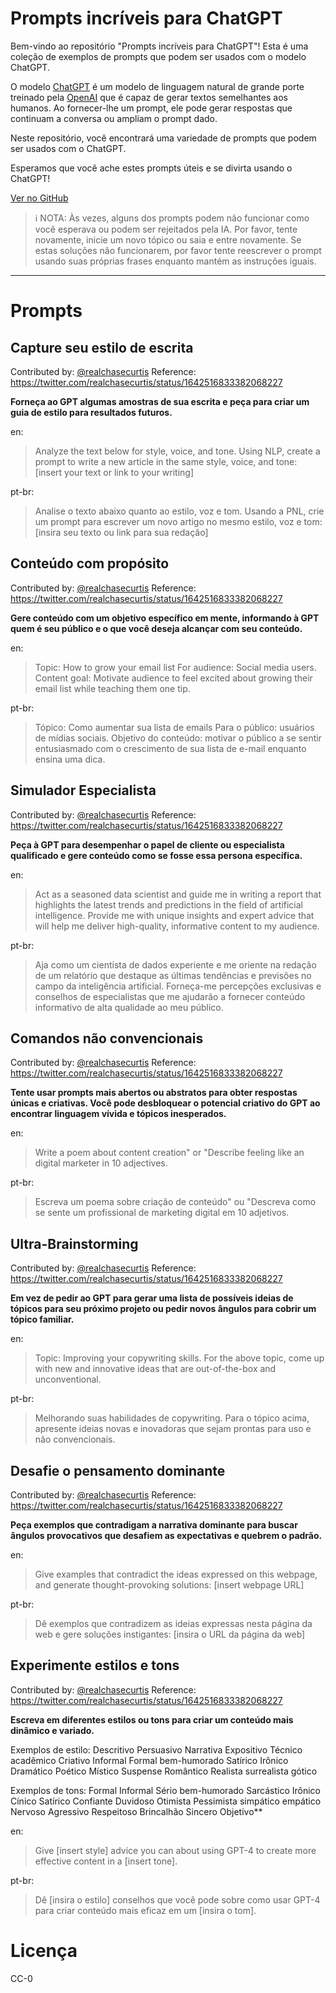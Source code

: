 # Prompts incríveis para ChatGPT

Bem-vindo ao repositório "Prompts incríveis para ChatGPT"! Esta é uma coleção de exemplos de prompts que podem ser usados com o modelo ChatGPT.

O modelo [ChatGPT](https://chat.openai.com/chat) é um modelo de linguagem natural de grande porte treinado pela [OpenAI](https://openai.com) que é capaz de gerar textos semelhantes aos humanos. Ao fornecer-lhe um prompt, ele pode gerar respostas que continuam a conversa ou ampliam o prompt dado.

Neste repositório, você encontrará uma variedade de prompts que podem ser usados com o ChatGPT.

Esperamos que você ache estes prompts úteis e se divirta usando o ChatGPT!

[Ver no GitHub](https://github.com/jhojhocraazy/prompts-para-chatgpt)

>ℹ️ NOTA: Às vezes, alguns dos prompts podem não funcionar como você esperava ou podem ser rejeitados pela IA. Por favor, tente novamente, inicie um novo tópico ou saia e entre novamente. Se estas soluções não funcionarem, por favor tente reescrever o prompt usando suas próprias frases enquanto mantém as instruções iguais.
---
# Prompts

## Capture seu estilo de escrita
Contributed by: [@realchasecurtis](https://twitter.com/realchasecurtis)
Reference: https://twitter.com/realchasecurtis/status/1642516833382068227

**Forneça ao GPT algumas amostras de sua escrita e peça para criar um guia de estilo para resultados futuros.**

en:
> Analyze the text below for style, voice, and tone. Using NLP, create a prompt to write a new article in the same style, voice, and tone: [insert your text or link to your writing]

pt-br:
> Analise o texto abaixo quanto ao estilo, voz e tom. Usando a PNL, crie um prompt para escrever um novo artigo no mesmo estilo, voz e tom: [insira seu texto ou link para sua redação]

## Conteúdo com propósito
Contributed by: [@realchasecurtis](https://twitter.com/realchasecurtis)
Reference: https://twitter.com/realchasecurtis/status/1642516833382068227

**Gere conteúdo com um objetivo específico em mente, informando à GPT quem é seu público e o que você deseja alcançar com seu conteúdo.**

en:
> Topic: How to grow your email list
For audience: Social media users.
Content goal: Motivate audience to feel excited about growing their email list while teaching them one tip.

pt-br:
> Tópico: Como aumentar sua lista de emails
Para o público: usuários de mídias sociais.
Objetivo do conteúdo: motivar o público a se sentir entusiasmado com o crescimento de sua lista de e-mail enquanto ensina uma dica.

## Simulador Especialista
Contributed by: [@realchasecurtis](https://twitter.com/realchasecurtis)
Reference: https://twitter.com/realchasecurtis/status/1642516833382068227

**Peça à GPT para desempenhar o papel de cliente ou especialista qualificado e gere conteúdo como se fosse essa persona específica.**

en:
> Act as a seasoned data scientist and guide me in writing a report that highlights the latest trends and predictions in the field of artificial intelligence. Provide me with unique insights and expert advice that will help me deliver high-quality, informative content to my audience.

pt-br:
> Aja como um cientista de dados experiente e me oriente na redação de um relatório que destaque as últimas tendências e previsões no campo da inteligência artificial. Forneça-me percepções exclusivas e conselhos de especialistas que me ajudarão a fornecer conteúdo informativo de alta qualidade ao meu público.

## Comandos não convencionais
Contributed by: [@realchasecurtis](https://twitter.com/realchasecurtis)
Reference: https://twitter.com/realchasecurtis/status/1642516833382068227

**Tente usar prompts mais abertos ou abstratos para obter respostas únicas e criativas. Você pode desbloquear o potencial criativo do GPT ao encontrar linguagem vívida e tópicos inesperados.**

en:
> Write a poem about content creation" or "Describe feeling like an digital marketer in 10 adjectives.

pt-br:
> Escreva um poema sobre criação de conteúdo" ou "Descreva como se sente um profissional de marketing digital em 10 adjetivos.

## Ultra-Brainstorming
Contributed by: [@realchasecurtis](https://twitter.com/realchasecurtis)
Reference: https://twitter.com/realchasecurtis/status/1642516833382068227

**Em vez de pedir ao GPT para gerar uma lista de possíveis ideias de tópicos para seu próximo projeto ou pedir novos ângulos para cobrir um tópico familiar.**

en:
> Topic: Improving your copywriting skills.
For the above topic, come up with new and innovative ideas that are out-of-the-box and unconventional.

pt-br:
> Melhorando suas habilidades de copywriting.
Para o tópico acima, apresente ideias novas e inovadoras que sejam prontas para uso e não convencionais.

## Desafie o pensamento dominante
Contributed by: [@realchasecurtis](https://twitter.com/realchasecurtis)
Reference: https://twitter.com/realchasecurtis/status/1642516833382068227

**Peça exemplos que contradigam a narrativa dominante para buscar ângulos provocativos que desafiem as expectativas e quebrem o padrão.**

en:
> Give examples that contradict the ideas expressed on this webpage, and generate thought-provoking solutions: [insert webpage URL]

pt-br:
> Dê exemplos que contradizem as ideias expressas nesta página da web e gere soluções instigantes: [insira o URL da página da web]

## Experimente estilos e tons
Contributed by: [@realchasecurtis](https://twitter.com/realchasecurtis)
Reference: https://twitter.com/realchasecurtis/status/1642516833382068227

**Escreva em diferentes estilos ou tons para criar um conteúdo mais dinâmico e variado.**

Exemplos de estilo:
Descritivo
Persuasivo
Narrativa
Expositivo
Técnico
acadêmico
Criativo
Informal
Formal
bem-humorado
Satírico
Irônico
Dramático
Poético
Místico
Suspense
Romântico
Realista
surrealista
gótico

Exemplos de tons:
Formal
Informal
Sério
bem-humorado
Sarcástico
Irônico
Cínico
Satírico
Confiante
Duvidoso
Otimista
Pessimista
simpático
empático
Nervoso
Agressivo
Respeitoso
Brincalhão
Sincero
Objetivo**

en:
> Give [insert style] advice you can about using GPT-4 to create more effective content in a [insert tone].

pt-br:
> Dê [insira o estilo] conselhos que você pode sobre como usar GPT-4 para criar conteúdo mais eficaz em um [insira o tom].

# Licença

CC-0
